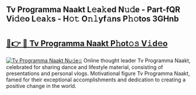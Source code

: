 ## Tv Programma Naakt L𝚎a𝚔ed N𝚞𝚍e - Part-fQR Vi𝚍𝚎o L𝚎a𝚔s - H𝚘𝚝 O𝚗𝚕yf𝚊ns P𝚑𝚘tos 3GHnb

# <h2><a href="http://kf96ap.oniu.top/?m=Tv+Programma+Naakt">🔗👉 🔴 Tv Programma Naakt P𝚑ot𝚘𝚜 V𝚒d𝚎o</a></h2>

[![Tv Programma Naakt Nu𝚍e𝚜](https://i.imgur.com/0qMVB7G.gif)](http://kf96ap.oniu.top/?m=Tv+Programma+Naakt)
Online thought leader Tv Programma Naakt, celebrated for sharing dance and lifestyle material, consisting of presentations and personal vlogs. Motivational figure Tv Programma Naakt, famed for their exceptional accomplishments and dedication to creating a positive change in the world.  
